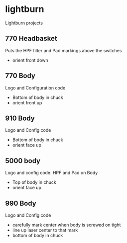 # lightburn
Lightburn projects


## 770 Headbasket
Puts the HPF filter and Pad markings above the switches
- orient front down

## 770 Body
Logo and Configuration code
- Bottom of body in chuck
- orient front up

## 910 Body
Logo and Config code
- Bottom of body in chuck
- orient face up

## 5000 body
Logo and config code. 
HPF and Pad on Body
- Top of body in chuck
- orient face up


## 990 Body
Logo and Config code
- carefully mark center when body is screwed on tight
- line up laser center to that mark
- bottom of body in chuck

